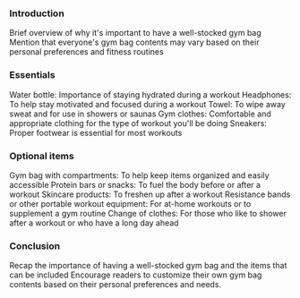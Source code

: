 ### Introduction
Brief overview of why it's important to have a well-stocked gym bag
Mention that everyone's gym bag contents may vary based on their personal preferences and fitness routines

### Essentials
Water bottle: Importance of staying hydrated during a workout
Headphones: To help stay motivated and focused during a workout
Towel: To wipe away sweat and for use in showers or saunas
Gym clothes: Comfortable and appropriate clothing for the type of workout you'll be doing
Sneakers: Proper footwear is essential for most workouts

### Optional items
Gym bag with compartments: To help keep items organized and easily accessible
Protein bars or snacks: To fuel the body before or after a workout
Skincare products: To freshen up after a workout
Resistance bands or other portable workout equipment: For at-home workouts or to supplement a gym routine
Change of clothes: For those who like to shower after a workout or who have a long day ahead

### Conclusion
Recap the importance of having a well-stocked gym bag and the items that can be included
Encourage readers to customize their own gym bag contents based on their personal preferences and needs.